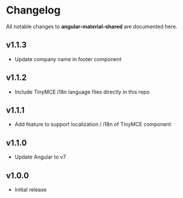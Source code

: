 # Changelog

All notable changes to **angular-material-shared** are documented here.

## v1.1.3
- Update company name in footer component

## v1.1.2
- Include TinyMCE i18n language files directly in this repo

## v1.1.1
- Add feature to support localization / i18n of TinyMCE component

## v1.1.0
- Update Angular to v7

## v1.0.0
- Initial release
